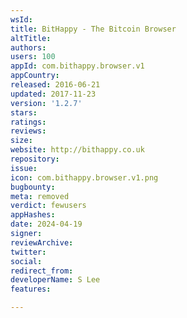 ```yaml
---
wsId: 
title: BitHappy - The Bitcoin Browser
altTitle: 
authors: 
users: 100
appId: com.bithappy.browser.v1
appCountry: 
released: 2016-06-21
updated: 2017-11-23
version: '1.2.7'
stars: 
ratings: 
reviews: 
size: 
website: http://bithappy.co.uk
repository: 
issue: 
icon: com.bithappy.browser.v1.png
bugbounty: 
meta: removed
verdict: fewusers
appHashes: 
date: 2024-04-19
signer: 
reviewArchive: 
twitter: 
social: 
redirect_from: 
developerName: S Lee
features: 

---
```


